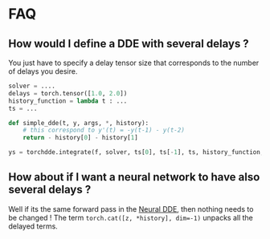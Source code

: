 # FAQ

## How would I define a DDE with several delays ?

You just have to specify a delay tensor size that corresponds to the number of delays you desire.

```python
solver = ....
delays = torch.tensor([1.0, 2.0])
history_function = lambda t : ...
ts = ...

def simple_dde(t, y, args, *, history):
    # this correspond to y'(t) = -y(t-1) - y(t-2)
    return - history[0] - history[1]

ys = torchdde.integrate(f, solver, ts[0], ts[-1], ts, history_function, args=None, dt0=ts[1]-ts[0], delays=delays)
```

## How about if I want a neural network to have also several delays ?

Well if its the same forward pass in the [Neural DDE](./neural-dde.md), then nothing needs to be changed ! The term `torch.cat([z, *history], dim=-1)` unpacks all the delayed terms.
